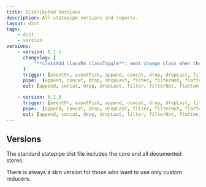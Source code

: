 ```yaml
---
title: Distributed Versions
description: All statepipe versions and reports.
layout: dist
tags:
    - dist
    - version
versions:
    - version: 0.1.1
      changelog: [
          "**classAdd classRm classToggle**: wont change class when the value is `undefined`"
      ]
      trigger: [eventFn, eventPick, append, concat, drop, dropLast, filter, filterNot, flatten, prepend, reverse, sort, take, takeLast, equals, even, falsy, gt, gte, includes, lt, lte, negative, notEquals, odd, positive, truthy, add, dec, divide, inc, max, min, modulo, multiply, negate, subtract, fnRun, nodePick, not, pick, pickAll, set]
      pipe:  [append, concat, drop, dropLast, filter, filterNot, flatten, prepend, reverse, sort, take, takeLast, equals, even, falsy, from, gt, gte, includes, lt, lte, negative, notEquals, odd, positive, truthy, add, dec, divide, inc, max, min, modulo, multiply, negate, subtract, fnRun, nodePick, not, pick, pickAll, set]
      out: [append, concat, drop, dropLast, filter, filterNot, flatten, prepend, reverse, sort, take, takeLast, equals, even, falsy, gt, gte, includes, lt, lte, negative, notEquals, odd, positive, truthy, add, dec, divide, inc, max, min, modulo, multiply, negate, subtract, fnRun, nodePick, not, pick, pickAll, set, appendChild, attrRm, attrSet, attrToggle, classAdd, classRm, classToggle, prependChild, prop, template, text]

    - version: 0.1.0
      trigger: [eventFn, eventPick, append, concat, drop, dropLast, filter, filterNot, flatten, prepend, reverse, sort, take, takeLast, equals, even, falsy, gt, gte, includes, lt, lte, negative, notEquals, odd, positive, truthy, add, dec, divide, inc, max, min, modulo, multiply, negate, subtract, fnRun, nodePick, not, pick, pickAll, set]
      pipe:  [append, concat, drop, dropLast, filter, filterNot, flatten, prepend, reverse, sort, take, takeLast, equals, even, falsy, from, gt, gte, includes, lt, lte, negative, notEquals, odd, positive, truthy, add, dec, divide, inc, max, min, modulo, multiply, negate, subtract, fnRun, nodePick, not, pick, pickAll, set]
      out: [append, concat, drop, dropLast, filter, filterNot, flatten, prepend, reverse, sort, take, takeLast, equals, even, falsy, gt, gte, includes, lt, lte, negative, notEquals, odd, positive, truthy, add, dec, divide, inc, max, min, modulo, multiply, negate, subtract, fnRun, nodePick, not, pick, pickAll, set, appendChild, attrRm, attrSet, attrToggle, classAdd, classRm, classToggle, prependChild, prop, template, text]
---
```


## Versions

The standard statepipe dist file includes the core and all documented stores.
 
There is always a slim version for those who want to use only custom reducers.
